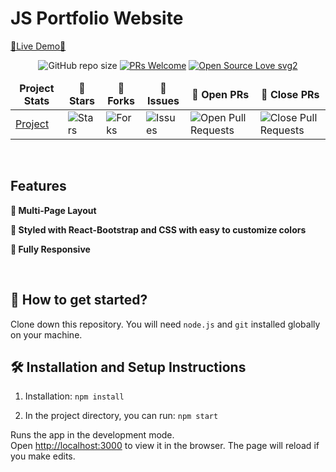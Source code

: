 # JS Portfolio Website

[🔗Live Demo🔗](http://my-new-portfolio-bucket.s3-website.eu-north-1.amazonaws.com)
<div align="center">

![GitHub repo size](https://img.shields.io/github/repo-size/V-Agalya/portfolio-app?color=yellow)  [![PRs Welcome](https://img.shields.io/badge/PRs-welcome-brightgreen.svg?style=flat-square)](http://makeapullrequest.com) [![Open Source Love svg2](https://badges.frapsoft.com/os/v2/open-source.svg?v=103)](https://github.com/V-Agalya/open-source-badges/)
</div>

<table align="center">
    <thead align="center">
        <tr border: 1px;>
            <td><b>Project Stats</td>
            <td><b>🌟 Stars</b></td>
            <td><b>🍴 Forks</b></td>
            <td><b>🐛 Issues</b></td>
            <td><b>🔔 Open PRs</b></td>
            <td><b>🔕 Close PRs</b></td>
        </tr>
     </thead>
    <tbody>
         <tr>
            <td><a href="https://github.com/19sajib/portfolio"</a>Project</td>
            <td><img alt="Stars" src="https://img.shields.io/github/stars/V-Agalya/portfolio-app?style=flat&logo=github"/></td>
             <td><img alt="Forks" src="https://img.shields.io/github/forks/V-Agalya/portfolio-app?style=flat&logo=github"/></td>
            <td><img alt="Issues" src="https://img.shields.io/github/issues/V-Agalya/portfolio-app?style=flat&logo=github"/></td>
            <td><img alt="Open Pull Requests" src="https://img.shields.io/github/issues-pr/V-Agalya/portfolio-app?style=flat&logo=github"/></td>
           <td><img alt="Close Pull Requests" src="https://img.shields.io/github/issues-pr-closed/V-Agalya/portfolio-app?style=flat&color=critical&logo=github"/></td>
        </tr>
    </tbody>
</table>

<br/>

## Features

**📖 Multi-Page Layout**

**🎨 Styled with React-Bootstrap and CSS with easy to customize colors**

**📱 Fully Responsive**

<br />

## 🚀 How to get started?

Clone down this repository. You will need `node.js` and `git` installed globally on your machine.

## 🛠 Installation and Setup Instructions

1. Installation: `npm install`

2. In the project directory, you can run: `npm start`

Runs the app in the development mode.\
Open [http://localhost:3000](http://localhost:3000) to view it in the browser. 
The page will reload if you make edits.

<br />

